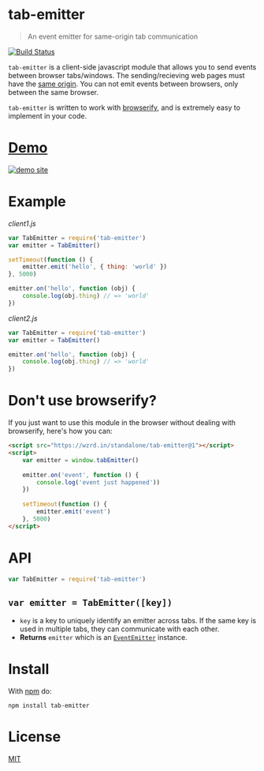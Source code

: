 # tab-emitter

> An event emitter for same-origin tab communication

[![Build Status](https://travis-ci.org/ArtskydJ/tab-emitter.svg?branch=master)](https://travis-ci.org/ArtskydJ/tab-emitter)

`tab-emitter` is a client-side javascript module that allows you to send events between browser tabs/windows.
The sending/recieving web pages must have the [same origin](https://en.wikipedia.org/wiki/Same-origin_policy).
You can not emit events between browsers, only between the same browser.

`tab-emitter` is written to work with [browserify](https://github.com/substack/node-browserify), and is extremely easy to implement in your code.

# [Demo][demo]

[![demo site](https://cloud.githubusercontent.com/assets/1833684/10901712/1558f50c-81b9-11e5-8289-6bf496f9edd0.PNG)][demo]

# Example

*client1.js*
```js
var TabEmitter = require('tab-emitter')
var emitter = TabEmitter()

setTimeout(function () {
	emitter.emit('hello', { thing: 'world' })
}, 5000)

emitter.on('hello', function (obj) {
	console.log(obj.thing) // => 'world'
})
```

*client2.js*
```js
var TabEmitter = require('tab-emitter')
var emitter = TabEmitter()

emitter.on('hello', function (obj) {
	console.log(obj.thing) // => 'world'
})
```

# Don't use browserify?

If you just want to use this module in the browser without dealing with browserify, here's how you can:

```html
<script src="https://wzrd.in/standalone/tab-emitter@1"></script>
<script>
    var emitter = window.tabEmitter()
    
    emitter.on('event', function () {
        console.log('event just happened'))
    })
    
    setTimeout(function () {
        emitter.emit('event')
    }, 5000)
</script>
```

# API

```js
var TabEmitter = require('tab-emitter')
```

## `var emitter = TabEmitter([key])`

- `key` is a key to uniquely identify an emitter across tabs. If the same key is used in multiple tabs, they can communicate with each other.
- **Returns** `emitter` which is an [`EventEmitter`](https://nodejs.org/api/events.html#events_class_eventemitter) instance.

# Install

With [npm](https://nodejs.org/en/download) do:

	npm install tab-emitter

# License

[MIT](http://choosealicense.com/licenses/mit/)

[demo]: http://artskydj.github.io/tab-emitter/
